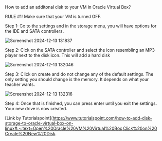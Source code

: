 How to add an additonal disk to your VM in Oracle Virtual Box?

RULE #1! Make sure that your VM is turned OFF.

Step 1: Go to the settings and in the storage menu, you will have options for the IDE and SATA controllers.

![Screenshot 2024-12-13 131837](https://github.com/user-attachments/assets/9e958733-69f4-4542-a72f-3eae05d807d5)

Step 2: Cick on the SATA controller and select the icon resembling an MP3 player next to the disk icon. This will add a hard disk

![Screenshot 2024-12-13 132046](https://github.com/user-attachments/assets/e946f9b5-5da5-4de9-9bb8-111bb43d6b99)

Step 3: Click on create and do not change any of the default settings. The only setting you should change is the memory. It depends on what your teacher wants.

![Screenshot 2024-12-13 132316](https://github.com/user-attachments/assets/e7dda907-754e-4bcb-b551-e9e56e5e64c7)

Step 4: Once that is finished, you can press enter until you exit the settings. Your new drive is now created.

[Link by Tutorialspoint](https://www.tutorialspoint.com/how-to-add-disk-storage-to-oracle-virtual-box-on-linux#:~:text=Open%20Oracle%20VM%20Virtual%20Box,Click%20on%20Create%20New%20Disk.
